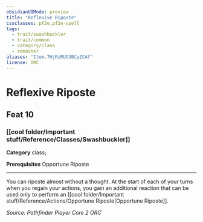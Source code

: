 ```yaml
---
obsidianUIMode: preview
title: "Reflexive Riposte"
cssclasses: pf2e,pf2e-spell
tags:
  - trait/swashbuckler
  - trait/common
  - category/class
  - remaster
aliases: "Item.7HjRzRUG3BCyZCAf"
license: ORC
---
```

# Reflexive Riposte
## Feat 10
### [[cool folder/Important stuff/Reference/Classes/Swashbuckler]]

**Category** class; 



**Prerequisites** Opportune Riposte
* * *
You can riposte almost without a thought. At the start of each of your turns when you regain your actions, you gain an additional reaction that can be used only to perform an [[cool folder/Important stuff/Reference/Actions/Opportune Riposte|Opportune Riposte]].

*Source: Pathfinder Player Core 2*
*ORC*